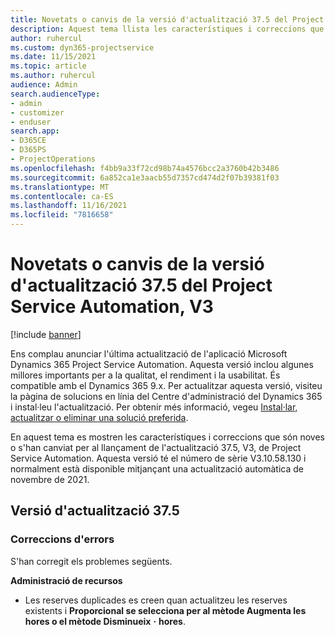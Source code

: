 ```yaml
---
title: Novetats o canvis de la versió d'actualització 37.5 del Project Service Automation, V3
description: Aquest tema llista les característiques i correccions que estan disponibles a Microsoft Dynamics 365 Project Service Automation Versió d'actualització 37.5, V3.
author: ruhercul
ms.custom: dyn365-projectservice
ms.date: 11/15/2021
ms.topic: article
ms.author: ruhercul
audience: Admin
search.audienceType:
- admin
- customizer
- enduser
search.app:
- D365CE
- D365PS
- ProjectOperations
ms.openlocfilehash: f4bb9a33f72cd98b74a4576bcc2a3760b42b3486
ms.sourcegitcommit: 6a852ca1e3aacb55d7357cd474d2f07b39381f03
ms.translationtype: MT
ms.contentlocale: ca-ES
ms.lasthandoff: 11/16/2021
ms.locfileid: "7816658"
---
```

# <a name="whats-new-or-changed-in-project-service-automation-update-release-375-v3"></a>Novetats o canvis de la versió d'actualització 37.5 del Project Service Automation, V3

[!include [banner](../includes/psa-now-project-operations.md)]

Ens complau anunciar l'última actualització de l'aplicació Microsoft Dynamics 365 Project Service Automation. Aquesta versió inclou algunes millores importants per a la qualitat, el rendiment i la usabilitat. És compatible amb el Dynamics 365 9.x. Per actualitzar aquesta versió, visiteu la pàgina de solucions en línia del Centre d'administració del Dynamics 365 i instal·leu l'actualització. Per obtenir més informació, vegeu [Instal·lar, actualitzar o eliminar una solució preferida](/power-platform/admin/install-remove-preferred-solution).

En aquest tema es mostren les característiques i correccions que són noves o s'han canviat per al llançament de l'actualització 37.5, V3, de Project Service Automation. Aquesta versió té el número de sèrie V3.10.58.130 i normalment està disponible mitjançant una actualització automàtica de novembre de 2021.

## <a name="update-release-375"></a>Versió d'actualització 37.5

### <a name="bug-fixes"></a>Correccions d'errors

S'han corregit els problemes següents.

**Administració de recursos**
- Les reserves duplicades es creen quan actualitzeu les reserves existents i **Proporcional se selecciona per al mètode Augmenta les hores o el mètode Disminueix** **·** **hores**.
